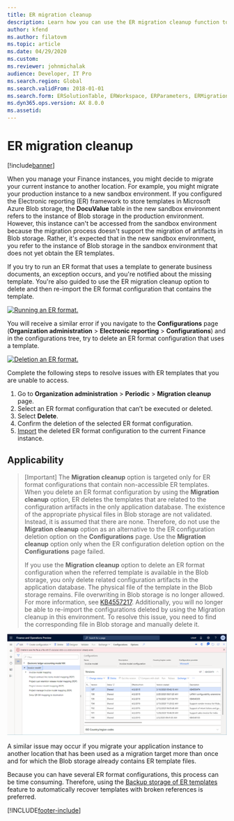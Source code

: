 ```yaml
---
title: ER migration cleanup
description: Learn how you can use the ER migration cleanup function to resolve issues with ER templates, including an outline on applicability.
author: kfend
ms.author: filatovm
ms.topic: article
ms.date: 04/29/2020
ms.custom: 
ms.reviewer: johnmichalak
audience: Developer, IT Pro
ms.search.region: Global
ms.search.validFrom: 2018-01-01
ms.search.form: ERSolutionTable, ERWorkspace, ERParameters, ERMigrationCleanup
ms.dyn365.ops.version: AX 8.0.0
ms.assetid: 
---
```


# ER migration cleanup 

[!include[banner](../includes/banner.md)]

When you manage your Finance instances, you might decide to migrate your current instance to another location. For example, you might migrate your production instance to a new sandbox environment. If you configured the Electronic reporting (ER) framework to store templates in Microsoft Azure Blob storage, the **DocuValue** table in the new sandbox environment refers to the instance of Blob storage in the production environment. However, this instance can't be accessed from the sandbox environment because the migration process doesn't support the migration of artifacts in Blob storage. Rather, it's expected that in the new sandbox environment, you refer to the instance of Blob storage in the sandbox environment that does not yet obtain the ER templates.

If you try to run an ER format that uses a template to generate business documents, an exception occurs, and you're notified about the missing template. You're also guided to use the ER migration cleanup option to delete and then re-import the ER format configuration that contains the template.

[![Running an ER format.](./media/er-migration-cleanup-run.png)](./media/er-migration-cleanup-run.png)

You will receive a similar error if you navigate to the **Configurations** page (**Organization administration** \> **Electronic reporting** \> **Configurations**) and in the configurations tree, try to delete an ER format configuration that uses a template.

[![Deletion an ER format.](./media/er-migration-cleanup-delete.png)](./media/er-migration-cleanup-delete.png)

Complete the following steps to resolve issues with ER templates that you are unable to access.

1.  Go to **Organization administration** \> **Periodic** \> **Migration cleanup** page.
2.  Select an ER format configuration that can’t be executed or deleted.
3.  Select **Delete**.
4.  Confirm the deletion of the selected ER format configuration.
5.  [Import](download-electronic-reporting-configuration-lcs.md) the deleted ER format configuration to the current Finance instance.

## Applicability

> [Important]
> The **Migration cleanup** option is targeted only for ER format configurations that contain non-accessible ER templates. When you delete an ER format configuration by using the **Migration cleanup** option, ER deletes the templates that are related to the configuration artifacts in the only application database. The existence of the appropriate physical files in Blob storage are not validated. Instead, it is assumed that there are none. Therefore, do not use the **Migration cleanup** option as an alternative to the ER configuration deletion option on the **Configurations** page. Use the **Migration cleanup** option only when the ER configuration deletion option on the **Configurations** page failed.
>
> If you use the **Migration cleanup** option to delete an ER format configuration when the referred template is available in the Blob storage, you only delete related configuration artifacts in the application database. The physical file of the template in the Blob storage remains. File overwriting in Blob storage is no longer allowed. For more information, see [KB4557217](https://fix.lcs.dynamics.com/Issue/Details?kb=4557217). Additionally, you will no longer be able to re-import the configurations deleted by using the Migration cleanup in this environment. To resolve this issue, you need to find the corresponding file in Blob storage and manually delete it.

[![Importing an ER format.](./media/er-migration-cleanup-import.png)](./media/er-migration-cleanup-import.png)

A similar issue may occur if you migrate your application instance to another location that has been used as a migration target more than once and for which the Blob storage already contains ER template files.

Because you can have several ER format configurations, this process can be time consuming. Therefore, using the [Backup storage of ER templates](er-backup-storage-templates.md) feature to automatically recover templates with broken references is preferred.


[!INCLUDE[footer-include](../../../includes/footer-banner.md)]
